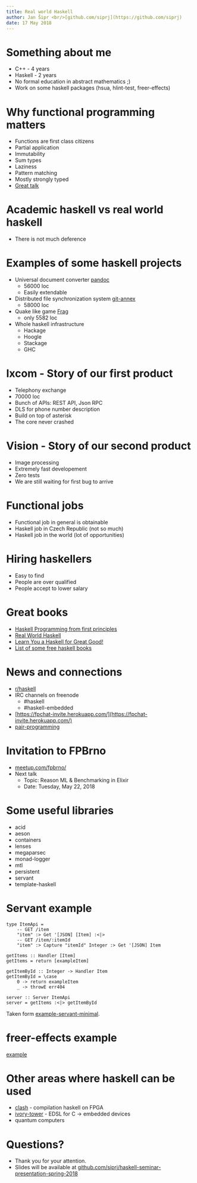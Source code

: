 ```yaml
---
title: Real world Haskell
author: Jan Šipr <br/>[github.com/siprj](https://github.com/siprj)
date: 17 May 2018
---
```


# Something about me

* C++ - 4 years
* Haskell - 2 years
* No formal education in abstract mathematics ;)
* Work on some haskell packages (hsua, hlint-test, freer-effects)

# Why functional programming matters

* Functions are first class citizens
* Partial application
* Immutability
* Sum types
* Laziness
* Pattern matching
* Mostly strongly typed
* [Great talk](https://www.youtube.com/watch?v=oB8jN68KGcU)

# Academic haskell vs real world haskell

* There is not much deference

# Examples of some haskell projects

* Universal document converter [pandoc](https://pandoc.org/)
    * 56000 loc
    * Easily extendable
* Distributed file synchronization system [git-annex](https://git-annex.branchable.com/)
    * 58000 loc
* Quake like game [Frag](https://github.com/rainbyte/frag)
    * only 5582 loc
* Whole haskell infrastructure
    * Hackage
    * Hoogle
    * Stackage
    * GHC

# Ixcom - Story of our first product

* Telephony exchange
* 70000 loc
* Bunch of APIs: REST API, Json RPC
* DLS for phone number description
* Build on top of asterisk
* The core never crashed

# Vision - Story of our second product

* Image processing
* Extremely fast developement
* Zero tests
* We are still waiting for first bug to arrive

# Functional jobs

* Functional job in general is obtainable
* Haskell job in Czech Republic (not so much)
* Haskell job in the world (lot of opportunities)

# Hiring haskellers

* Easy to find
* People are over qualified
* People accept to lower salary

# Great books

* [Haskell Programming from first principles](http://haskellbook.com/)
* [Real World Haskell](http://book.realworldhaskell.org/)
* [Learn You a Haskell for Great Good!](http://learnyouahaskell.com/)
* [List of some free haskell books](https://github.com/TechBookHunter/Free-Haskell-Books)

# News and connections

* [r/haskell](https://www.reddit.com/r/haskell/)
* IRC channels on freenode
    * #haskell
    * #haskell-embedded
* [https://fpchat-invite.herokuapp.com/](https://fpchat-invite.herokuapp.com/)
* [pair-programming](https://github.com/Wizek/haskell-pair-programming)

# Invitation to FPBrno

* [meetup.com/fpbrno/](https://www.meetup.com/fpbrno/)
* Next talk
    * Topic: Reason ML & Benchmarking in Elixir
    * Date: Tuesday, May 22, 2018

# Some useful libraries

* acid
* aeson
* containers
* lenses
* megaparsec
* monad-logger
* mtl
* persistent
* servant
* template-haskell

# Servant example

~~~ { .haskell file=Fruit1.hs }
type ItemApi =
    -- GET /item
    "item" :> Get '[JSON] [Item] :<|>
    -- GET /item/:itemId
    "item" :> Capture "itemId" Integer :> Get '[JSON] Item

getItems :: Handler [Item]
getItems = return [exampleItem]

getItemById :: Integer -> Handler Item
getItemById = \case
    0 -> return exampleItem
    _ -> throwE err404

server :: Server ItemApi
server = getItems :<|> getItemById
~~~

Taken form [example-servant-minimal](https://github.com/haskell-servant/example-servant-minimal).

# freer-effects example

[example](https://github.com/IxpertaSolutions/freer-effects)

# Other areas where haskell can be used

* [clash](http://www.clash-lang.org/) - compilation haskell on FPGA
* [ivory-tower](https://ivorylang.org/ivory-introduction.html) - EDSL for C -> embedded devices
* quantum computers

# Questions?

* Thank you for your attention.
* Slides will be available at [github.com/siprj/haskell-seminar-presentation-spring-2018](https://github.com/siprj/haskell-seminar-presentation-spring-2018)
